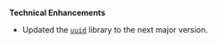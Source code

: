 **Technical Enhancements**

* Updated the [`uuid`](https://github.com/uuidjs/uuid) library to the next major version.